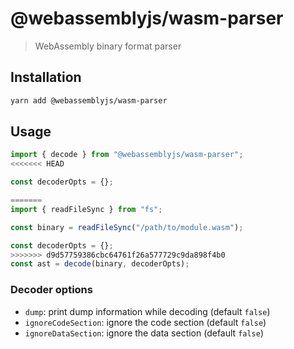 # @webassemblyjs/wasm-parser

> WebAssembly binary format parser

## Installation

```sh
yarn add @webassemblyjs/wasm-parser
```

## Usage

```js
import { decode } from "@webassemblyjs/wasm-parser";
<<<<<<< HEAD

const decoderOpts = {};

=======
import { readFileSync } from "fs";

const binary = readFileSync("/path/to/module.wasm");

const decoderOpts = {};
>>>>>>> d9d57759386cbc64761f26a577729c9da898f4b0
const ast = decode(binary, decoderOpts);
```

### Decoder options

- `dump`: print dump information while decoding (default `false`)
- `ignoreCodeSection`: ignore the code section (default `false`)
- `ignoreDataSection`: ignore the data section (default `false`)

